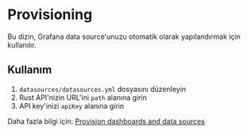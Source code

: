 # Provisioning

Bu dizin, Grafana data source'unuzu otomatik olarak yapılandırmak için kullanılır.

## Kullanım

1. `datasources/datasources.yml` dosyasını düzenleyin
2. Rust API'nizin URL'ini `path` alanına girin
3. API key'inizi `apiKey` alanına girin

Daha fazla bilgi için: [Provision dashboards and data sources](https://grafana.com/tutorials/provision-dashboards-and-data-sources/)
